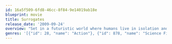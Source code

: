 ```yaml
---
id: 16a5f509-6fd8-46cc-8f84-9e14019ab18e
blueprint: movie
title: Surrogates
release_date: '2009-09-24'
overview: "Set in a futuristic world where humans live in isolation and interact through surrogate robots, a cop is forced to leave his home for the first time in years in order to investigate the murders of others' surrogates."
genres: '[{"id": 28, "name": "Action"}, {"id": 878, "name": "Science Fiction"}, {"id": 53, "name": "Thriller"}]'
---
```

